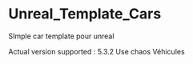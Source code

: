# Unreal_Template_Cars
SImple car template pour unreal

Actual version supported : 5.3.2
Use chaos Véhicules
